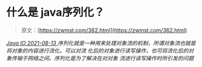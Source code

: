 <!--yml
category: 未分类
date: 0001-01-01 00:00:00
--->

# 什么是 java序列化？

> 原文：[https://zwmst.com/362.html](https://zwmst.com/362.html)

   [ *Java IO* ](https://zwmst.com/java-io)*[ <time datetime="2021-08-13T08:27:27+08:00"> 2021-08-13 </time> ](https://zwmst.com/362.html)  序列化就是一种用来处理对象流的机制，所谓对象流也就是将对象的内容进行流化。可以对流 化后的对象进行读写操作，也可将流化后的对象传输于网络之间。序列化是为了解决在对对象 流进行读写操作时所引发的问题*